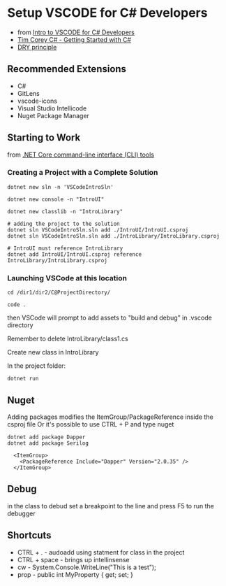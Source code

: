 # Setup VSCODE for C# Developers

- from [Intro to VSCODE for C# Developers](https://www.youtube.com/watch?v=r5dtl9Uq9V0)
- [Tim Corey C# - Getting Started with C#](https://www.youtube.com/watch?v=h7aIzCkmbl8&list=PLLWMQd6PeGY2GVsQZ-u3DPXqwwKW8MkiP)
- [DRY principle](https://www.youtube.com/watch?v=dhnsegiPXoo&list=PLLWMQd6PeGY2GVsQZ-u3DPXqwwKW8MkiP&index=10)

## Recommended Extensions

- C#
- GitLens
- vscode-icons
- Visual Studio Intellicode
- Nuget Package Manager

## Starting to Work

from [.NET Core command-line interface (CLI) tools](https://docs.microsoft.com/en-us/dotnet/core/tools/?tabs=netcore2x)

### Creating a Project with a Complete Solution

```
dotnet new sln -n 'VSCodeIntroSln'

dotnet new console -n "IntroUI"

dotnet new classlib -n "IntroLibrary"

# adding the project to the solution
dotnet sln VSCodeIntroSln.sln add ./IntroUI/IntroUI.csproj
dotnet sln VSCodeIntroSln.sln add ./IntroLibrary/IntroLibrary.csproj

# IntroUI must reference IntroLibrary
dotnet add IntroUI/IntroUI.csproj reference IntroLibrary/IntroLibrary.csproj

```

### Launching VSCode at this location

```
cd /dir1/dir2/C@ProjectDirectory/

code .

```

then VSCode will prompt to add assets to "build and debug" in .vscode directory

Remember to delete IntroLibrary/class1.cs

Create new class in IntroLibrary

In the project folder:

```
dotnet run
```

## Nuget


Adding packages modifies the ItemGroup/PackageReference inside the csproj file
Or it's possible to use CTRL + P and type nuget

```
dotnet add package Dapper
dotnet add package Serilog

```

```
  <ItemGroup>
    <PackageReference Include="Dapper" Version="2.0.35" />
  </ItemGroup>

```




## Debug

in the class to debud set a breakpoint to the line and press F5 to run the debugger

## Shortcuts

* CTRL + . - audoadd using statment for class in the project
* CTRL + space - brings up intellinsense
* cw - System.Console.WriteLine("This is a test");
* prop - public int MyProperty { get; set; }